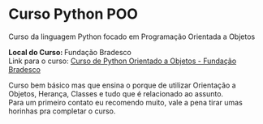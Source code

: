 # Curso Python POO  
Curso da linguagem Python focado em Programação Orientada a Objetos  

<b>Local do Curso: </b>Fundação Bradesco  
Link para o curso: <a href="https://lms.ev.org.br/mpls/WebCds/cds.aspx?action=launch&ERL=900AFF81-802C-4213-9AB6-C27A2D88FFCE&SID=k5ui5jdxrrompfvhvmsya202&AL=True&ResumeMode=CP&DCM=ALL&TzOffSet=-3&ServerID=1&LID=00000000-0000-0000-0000-000000000000" target="_blank">Curso de Python Orientado a Objetos - Fundação Bradesco</a> 

Curso bem básico mas que ensina o porque de utilizar Orientação a Objetos, Herança, Classes e tudo que é relacionado ao assunto.  
Para um primeiro contato eu recomendo muito, vale a pena tirar umas horinhas pra completar o curso.  
